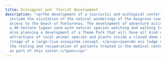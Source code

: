 ```yaml
---
title: Ecologycal and  Tourist development
description: "<p>The development of a tourisctic and ecological center, that will
  include the visitation of the natural wonderings of the mangrove coast line and
  access to the beach of Puntarenas. The development of adventure activities inside
  a 40 hectare lagoon zone with natural species watching and walking trails. We are
  also planning a development of a Theme Park that will have all kind of naturalistic
  attractions of local animal species and plants inside a closed dome and scenery
  /stage of a large-live ecosystem concept. </p><p><span>An eco lodge and hotel, for
  the resting and recuperation of patients treated in the medical center is also conceptualized
  as part of this center.</span></p>"
---
```


